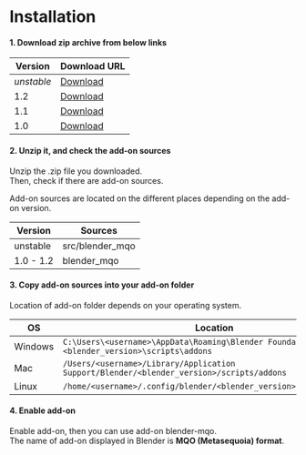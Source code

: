 # Installation

#### 1. Download zip archive from below links

|Version|Download URL|
|---|---|
|*unstable*|[Download](https://github.com/nutti/blender-mqo/archive/master.zip)|
|1.2|[Download](https://github.com/nutti/blender-mqo/releases/tag/v1.2)|
|1.1|[Download](https://github.com/nutti/blender-mqo/releases/tag/v1.1)|
|1.0|[Download](https://github.com/nutti/blender-mqo/releases/tag/v1.0)|


#### 2. Unzip it, and check the add-on sources

Unzip the .zip file you downloaded.  
Then, check if there are add-on sources.

Add-on sources are located on the different places depending on the add-on version.

|Version|Sources|
|---|---|
|unstable|src/blender_mqo|
|1.0 - 1.2|blender_mqo|


#### 3. Copy add-on sources into your add-on folder

Location of add-on folder depends on your operating system.

|OS|Location|
|---|---|
|Windows|`C:\Users\<username>\AppData\Roaming\Blender Foundation\Blender\<blender_version>\scripts\addons`|
|Mac|`/Users/<username>/Library/Application Support/Blender/<blender_version>/scripts/addons`|
|Linux|`/home/<username>/.config/blender/<blender_version>/scripts/addons`|


#### 4. Enable add-on

Enable add-on, then you can use add-on blender-mqo.  
The name of add-on displayed in Blender is **MQO (Metasequoia) format**.
